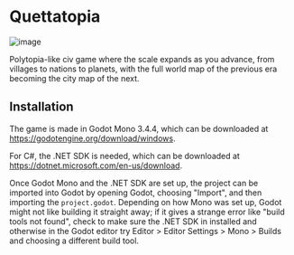 # Quettatopia

![image](https://i.imgur.com/SSuZ5w4.png)

Polytopia-like civ game where the scale expands as you advance, from villages to nations to planets, with the full world map of the previous era becoming the city map of the next.

## Installation

The game is made in Godot Mono 3.4.4, which can be downloaded at https://godotengine.org/download/windows.

For C#, the .NET SDK is needed, which can be downloaded at https://dotnet.microsoft.com/en-us/download. 

Once Godot Mono and the .NET SDK are set up, the project can be imported into Godot by opening Godot, choosing "Import", and then importing the `project.godot`. Depending on how Mono was set up, Godot might not like building it straight away; if it gives a strange error like "build tools not found", check to make sure the .NET SDK in installed and otherwise in the Godot editor try Editor > Editor Settings > Mono > Builds and choosing a different build tool.